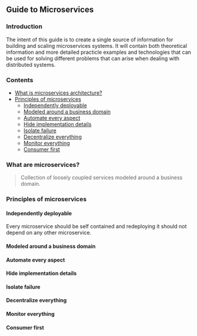 ## Guide to Microservices
### Introduction
The intent of this guide is to create a single source of information for building and scaling microservices systems. It will contain both theoretical information and more detailed practicle examples and technologies that can be used for solving different problems that can arise when dealing with distributed systems. 
### Contents
 - [What is microservices architecture?](#what-is-microservices-architecture)
 - [Principles of microservices](#principles-of-microservices)
	 - [Independently deployable](#independently-deployable)
	 - [Modeled around a business domain](#modeled-around-a-business-domain)
	 - [Automate every aspect](#automate-every-aspect)
	 - [Hide implementation details](#hide-implementation-details)
	 - [Isolate failure](#isolate-failure)
	 - [Decentralize everything](#decentralize-everything)
	 - [Monitor everything](#monitor-everything)
	 - [Consumer first](#consumer-first)
### What are microservices?

> Collection of loosely coupled services modeled around a business domain.

### Principles of microservices

 #### Independently deployable
 Every microservice should be self contained and redeploying it should not   depend on any other microservice. 
 #### Modeled around a business domain
 #### Automate every aspect
 #### Hide implementation details
 #### Isolate failure
 #### Decentralize everything
 #### Monitor everything
 #### Consumer first

<!--stackedit_data:
eyJoaXN0b3J5IjpbLTgwNDQ1NzM0Myw0NTMyODEzMzIsLTE1Nj
c2MjkwNzUsLTQ5NTU0MTY1OCwtMTQ1MTA1MjUzOCwxNTgwOTI5
MDc3LDEyODk2OTkzNDgsLTExNDY2NDA3OTgsLTM4MDE1MDYzNS
wyMDk0MTU1NjYyLC02Mzg5MzA0ODUsNzI2MjMyMjI4LDk0MjYw
MTM5MSwxNTg5MjUwNTQ2LDIwMzE5MjcyMDRdfQ==
-->